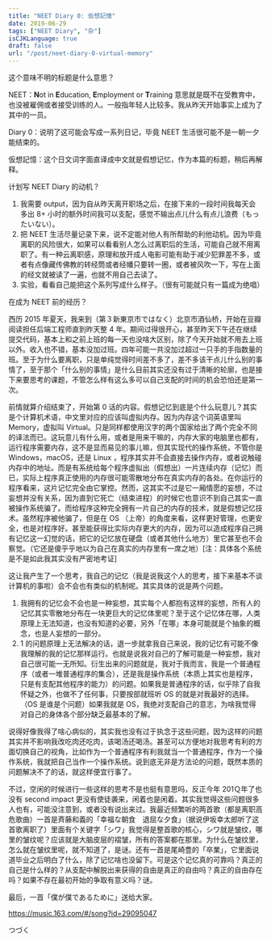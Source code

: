 ```yaml
---
title: "NEET Diary 0: 仮想記憶"
date: 2019-06-29
tags: ["NEET Diary", "杂"]
isCJKLanguage: true
draft: false
url: "/post/neet-diary-0-virtual-memory"
---
```


这个意味不明的标题是什么意思？

NEET：**N**ot in **E**ducation, **E**mployment or **T**raining 意思就是既不在受教育中，也没被雇佣或者接受训练的人。一般指年轻人比较多。我从昨天开始事实上成为了其中的一员。

Diary 0：说明了这可能会写成一系列日记，毕竟 NEET 生活很可能不是一朝一夕能结束的。

仮想記憶：这个日文词字面直译成中文就是假想记忆，作为本篇的标题，稍后再解释。

<!--more-->

计划写 NEET Diary 的动机？

1. 我需要 output，因为自从昨天离开职场之后，在接下来的一段时间我每天会多出 8+ 小时的额外时间我可以支配，感觉不输出点儿什么有点儿浪费（もったいない）。
2. 把 NEET 生活尽量记录下来，说不定能对他人有所帮助的利他动机。因为毕竟离职的风险很大，如果可以看看别人怎么过离职后的生活，可能自己就不用离职了。有一种云离职感，原理和放开成人电影可能有助于减少犯罪差不多，或者有点像藏传佛教的转经筒或者经幡只要转一圈，或者被风吹一下，写在上面的经文就被读了一遍，也就不用自己去读了。
3. 实验，看看自己能把这个系列写成什么样子。（很有可能就只有一篇成为绝唱）



在成为 NEET 前的经历？

西历 2015 年夏天，我来到（第３新東京市ではなく）北京市酒仙桥，开始在豆瓣阅读担任后端工程师直到昨天整 4 年。期间过得很开心，甚至昨天下午还在继续提交代码，基本上和之前上班的每一天也没啥大区别，除了今天开始就不用去上班以外。收入也不错，基本没加过班。四年可能一共没加过超过一只手的手指数量的班。至于为什么要离职，只是单纯觉得时间差不多了，差不多该干点儿什么别的事情了，至于那个「什么别的事情」是什么目前其实还没有过于清晰的轮廓，也是接下来要思考的课题，不管怎么样有这么多可以自己支配的时间的机会恐怕还是第一次。

前情就算介绍结束了，开始第 0 话的内容。假想记忆到底是个什么玩意儿？其实是个计算机术语，中文里对应的应该叫虚拟内存。因为内存这个词英语里叫 Memory，虚拟叫 Virtual。只是同样都使用汉字的两个国家给出了两个完全不同的译法而已。这玩意儿有什么用，或者是用来干嘛的，内存大家的电脑里也都有，运行程序需要内存，这不是显而易见的事儿嘛，但其实现代的操作系统，不管你是 Windows，macOS，还是 Linux ，程序其实并不会直接去操作内存，或者说触碰内存中的地址。而是有系统给每个程序虚拟出（假想出）一片连续内存（记忆）而已，实际上程序真正使用的内存很可能零散地分布在真实内存的各处。在你运行的程序看来，这片记忆完全由它掌控。然而，这其实不过是它一厢情愿的妄想，不过妄想并没有关系，因为直到它死亡（结束进程）的时候它也意识不到自己其实一直被操作系统骗了。而给程序这种完全拥有一片自己的内存的技术，就是假想记忆技术。虽然程序被他骗了，但是在 OS （上帝）的角度来看，这样更好管理，也更安全，也是对程序好。甚至能获得比实际内存更大的内存，因为可以造成程序自己拥有记忆这一幻觉的话，把它的记忆放在硬盘（或者其他什么地方）里它甚至也不会察觉。（它还是傻乎乎地以为自己在真实的内存里有一席之地）[注：具体各个系统是不是如此我其实没有严密地考证]

这让我产生了一个思考，我自己的记忆（我是说我这个人的思考，接下来基本不谈计算机的事啦）会不会也有类似的机制呢。其实具体的说是两个问题。

1. 我拥有的记忆会不会也是一种妄想，其实每个人都抱有这样的妄想，所有人的记忆其实零散地分布在一块更巨大的记忆体里呢？至于这个记忆体在哪，人类原理上无法知道，也没有知道的必要，另外「在哪」本身可能就是个抽象的概念，也是人妄想的一部分。
2. 1 的问题原理上无法解决的话，退一步就拿我自己来说，我的记忆有可能不像我理解的我的记忆那样运行。也就是说我对自己的了解可能是一种妄想，我对自己很可能一无所知。衍生出来的问题就是，我对于我而言，我是一个普通程序（或者一堆普通程序的集合），还是我是操作系统（本质上其实也是程序，只是有支配其他程序的能力）的问题。如果我是普通程序的话，似乎除了自我怀疑之外，也做不了任何事，只要按部就班听 OS 的就是对我最好的选择。（OS 是谁是个问题）如果我就是 OS，我绝对支配自己的意志，为啥我觉得对自己的身体各个部分缺乏最基本的了解。

说得好像我得了啥心病似的，其实我也没有过于执念于这些问题，因为这样的问题其实并不影响我改吃肉还吃肉，该喝汤还喝汤。甚至可以方便地对我思考有利的方面切换自己的视角，比如作为一个普通程序有利我就当一个普通程序，作为一个操作系统，我就把自己当作一个操作系统。说到底无非是方法论的问题，既然本质的问题解决不了的话，就这样便宜行事了。

不过，空闲的时候进行一些这样的思考不是也挺有意思吗，反正今年 201Ｑ年了也没有 second impact 更没有使徒袭来，闲着也是闲着。其实我觉得这些问题很多人也有，可能没注意到，或者没有说出来过。我最近频繁听的两首歌（都是离职高危歌曲）一首是斉藤和義的「幸福な朝食　退屈な夕食」（据说伊坂幸太郎听了这首歌离职了）里面有个关键字「シワ」我觉得是整首歌的核心，シワ就是皱纹，哪里的皱纹呢？应该就是大脑皮层的褶皱，所有的答案都在那里。为什么在皱纹里，怎么就在皱纹里呢，就不知道了，是谜。还有一首是尾崎豊的「卒業」，它里面说道毕业之后明白了什么，除了记忆啥也没留下。可是这个记忆真的可靠吗？真正的自己是什么样的？从支配中解脱出来获得的自由是真正的自由吗？真正的自由存在吗？如果不存在最初开始的争取有意义吗？谜。

最后，一首「僕が僕であるために」送给大家。

https://music.163.com/#/song?id=29095047

つづく
